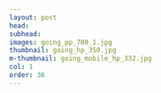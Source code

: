 ```yaml
---
layout: post
head: 
subhead: 
images: going_pp_700_1.jpg
thumbnail: going_hp_350.jpg
m-thumbnail: going_mobile_hp_332.jpg
col: 1
order: 36
---
```

